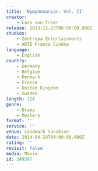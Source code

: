```yaml
---
title: 'Nymphomaniac: Vol. II'
creator:
    - Lars von Trier
release: 2013-12-25T00:00:00.000Z
studios:
    - Zentropa Entertainments
    - ARTE France Cinéma
language:
    - English
country:
    - Germany
    - Belgium
    - Denmark
    - France
    - United Kingdom
    - Sweden
length: 124
genre:
    - Drama
    - Mystery
format: ''
service: ''
venue: Landmark Sunshine
date: 2014-04-28T04:00:00.000Z
rating: ''
revisit: false
media: Movie
id: 249397
---
```



